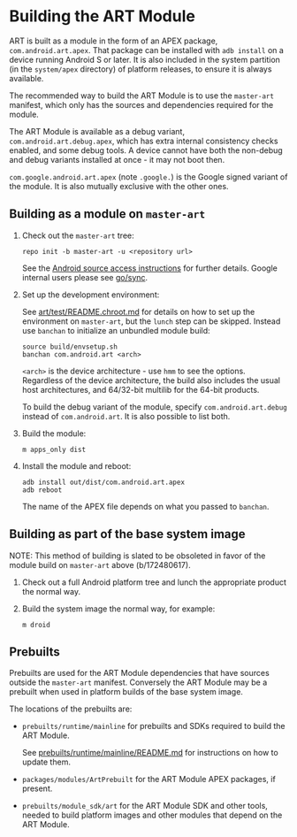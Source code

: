 # Building the ART Module

ART is built as a module in the form of an APEX package, `com.android.art.apex`.
That package can be installed with `adb install` on a device running Android S
or later. It is also included in the system partition (in the `system/apex`
directory) of platform releases, to ensure it is always available.

The recommended way to build the ART Module is to use the `master-art` manifest,
which only has the sources and dependencies required for the module.

The ART Module is available as a debug variant, `com.android.art.debug.apex`,
which has extra internal consistency checks enabled, and some debug tools. A
device cannot have both the non-debug and debug variants installed at once - it
may not boot then.

`com.google.android.art.apex` (note `.google.`) is the Google signed variant of
the module. It is also mutually exclusive with the other ones.


## Building as a module on `master-art`

1.  Check out the `master-art` tree:

    ```
    repo init -b master-art -u <repository url>
    ```

    See the [Android source access
    instructions](https://source.android.com/setup/build/downloading) for
    further details. Google internal users please see [go/sync](http://go/sync).

2.  Set up the development environment:

    See
    [art/test/README.chroot.md](https://android.googlesource.com/platform/art/+/refs/heads/main/test/README.chroot.md)
    for details on how to set up the environment on `master-art`, but the
    `lunch` step can be skipped. Instead use `banchan` to initialize an
    unbundled module build:

    ```
    source build/envsetup.sh
    banchan com.android.art <arch>
    ```

    `<arch>` is the device architecture - use `hmm` to see the options.
    Regardless of the device architecture, the build also includes the usual
    host architectures, and 64/32-bit multilib for the 64-bit products.

    To build the debug variant of the module, specify `com.android.art.debug`
    instead of `com.android.art`. It is also possible to list both.

3.  Build the module:

    ```
    m apps_only dist
    ```

4.  Install the module and reboot:

    ```
    adb install out/dist/com.android.art.apex
    adb reboot
    ```

    The name of the APEX file depends on what you passed to `banchan`.


## Building as part of the base system image

NOTE: This method of building is slated to be obsoleted in favor of the
module build on `master-art` above (b/172480617).

1.  Check out a full Android platform tree and lunch the appropriate product the
    normal way.

2.  Build the system image the normal way, for example:

    ```
    m droid
    ```


## Prebuilts

Prebuilts are used for the ART Module dependencies that have sources outside the
`master-art` manifest. Conversely the ART Module may be a prebuilt when used in
platform builds of the base system image.

The locations of the prebuilts are:

*  `prebuilts/runtime/mainline` for prebuilts and SDKs required to build the ART
   Module.

   See
   [prebuilts/runtime/mainline/README.md](https://android.googlesource.com/platform/prebuilts/runtime/+/master/mainline/README.md)
   for instructions on how to update them.

*  `packages/modules/ArtPrebuilt` for the ART Module APEX packages, if present.

*  `prebuilts/module_sdk/art` for the ART Module SDK and other tools, needed to
   build platform images and other modules that depend on the ART Module.
